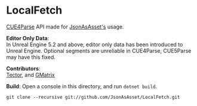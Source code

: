 # LocalFetch
[CUE4Parse](https://github.com/FabianFG/CUE4Parse) API made for [JsonAsAsset's](https://github.com/JsonAsAsset/JsonAsAsset) usage.

**Editor Only Data**:
<br> In Unreal Engine 5.2 and above, editor only data has been introduced to Unreal Engine. Optional segments are unreliable in CUE4Parse, CUE5Parse may have this fixed.

**Contributors**:
<br> [Tector](https://github.com/Tectors), and [GMatrix](https://github.com/GMatrixGames)

**Build**:
Open a console in this directory, and run `dotnet build`.

```
git clone --recursive git://github.com/JsonAsAsset/LocalFetch.git
```
